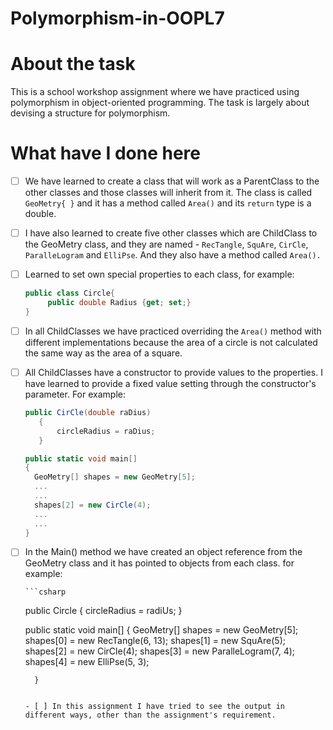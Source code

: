 # Polymorphism-in-OOPL7

# About the task

This is a school workshop assignment where we have practiced using polymorphism in object-oriented programming. The task is largely about devising a structure for polymorphism.

# What have I done here

- [ ] We have learned to create a class that will work as a ParentClass to the other classes and those classes will inherit from it. The class is called `GeoMetry{ }` and it has a method called `Area()` and its `return` type is a double.
- [ ] I have also learned to create five other classes which are ChildClass to the GeoMetry class, and they are named - `RecTangle`, `SquAre`, `CirCle`, `ParalleLogram` and `ElliPse`. And they also have a method called `Area().`
- [ ] Learned to set own special properties to each class, for example:
    
     ```csharp
     public class Circle{
          public double Radius {get; set;}
     }
     ```
    
- [ ] In all ChildClasses we have practiced overriding the `Area()` method with different implementations because the area of a circle is not calculated the same way as the area of a square.
- [ ] All ChildClasses have a constructor to provide values to the properties. I have learned to provide a fixed value setting through the constructor's parameter. For example:
    
     ```csharp
     public CirCle(double raDius)
        {
            circleRadius = raDius;
        }

     public static void main[]
     {
       GeoMetry[] shapes = new GeoMetry[5];
       ...
       ...
       shapes[2] = new CirCle(4);
       ...
       ...  
     }
     ```
    
- [ ] In the Main() method we have created an object reference from the GeoMetry class and it has pointed to objects from each class.
      for example:

      ```csharp
     public Circle
        {
           circleRadius = radiUs;
        }

     public static void main[]
        {
           GeoMetry[] shapes = new GeoMetry[5];
           shapes[0] = new RecTangle(6, 13);
           shapes[1] = new SquAre(5);
           shapes[2] = new CirCle(4);
           shapes[3] = new ParalleLogram(7, 4);
           shapes[4] = new ElliPse(5, 3);
           
        }
     ```

     - [ ] In this assignment I have tried to see the output in different ways, other than the assignment's requirement.
